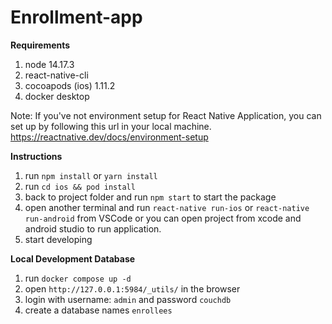 # Enrollment-app


**Requirements**

1. node 14.17.3
2. react-native-cli
3. cocoapods (ios) 1.11.2
4. docker desktop

Note: If you've not environment setup for React Native Application, you can set up by following this url in your local machine.
https://reactnative.dev/docs/environment-setup
  
**Instructions**

1. run `npm install` or `yarn install`
2. run `cd ios && pod install`
3. back to project folder and run `npm start` to start the package
4. open another terminal and run `react-native run-ios` or `react-native run-android` from VSCode or you can open project from xcode and android studio to run      application.
5. start developing

**Local Development Database**

1. run `docker compose up -d`
2. open `http://127.0.0.1:5984/_utils/` in the browser
3. login with username: `admin` and password `couchdb`
4. create a database names `enrollees`
